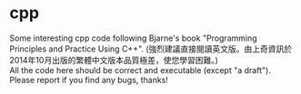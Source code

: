# cpp
Some interesting cpp code following Bjarne's book "Programming Principles and Practice Using C++". (強烈建議直接閱讀英文版。由上奇資訊於2014年10月出版的繁體中文版本品質極差，使您學習困難。) </br>
All the code here should be correct and executable (except "a draft"). </br>
Please report if you find any bugs, thanks! </br>
